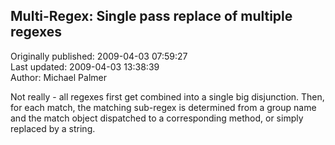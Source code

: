## Multi-Regex: Single pass replace of multiple regexes  
Originally published: 2009-04-03 07:59:27  
Last updated: 2009-04-03 13:38:39  
Author: Michael Palmer  
  
Not really - all regexes first get combined into a single big disjunction. Then, for each match, the matching sub-regex is determined from a group name and the match object dispatched to a corresponding method, or simply replaced by a string. 